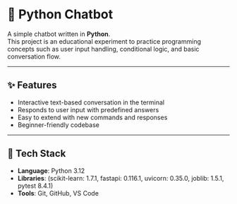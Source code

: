 # 🤖 Python Chatbot

A simple chatbot written in **Python**.  
This project is an educational experiment to practice programming concepts such as user input handling, conditional logic, and basic conversation flow.

---

## ✨ Features
- Interactive text-based conversation in the terminal
- Responds to user input with predefined answers
- Easy to extend with new commands and responses
- Beginner-friendly codebase

---

## 🔧 Tech Stack
- **Language**: Python 3.12
- **Libraries**: (scikit-learn: 1.7.1, fastapi: 0.116.1, uvicorn: 0.35.0, joblib: 1.5.1, pytest 8.4.1)
- **Tools**: Git, GitHub, VS Code

